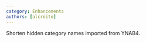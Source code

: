 ```yaml
---
category: Enhancements
authors: [alcroito]
---
```


Shorten hidden category names imported from YNAB4.
